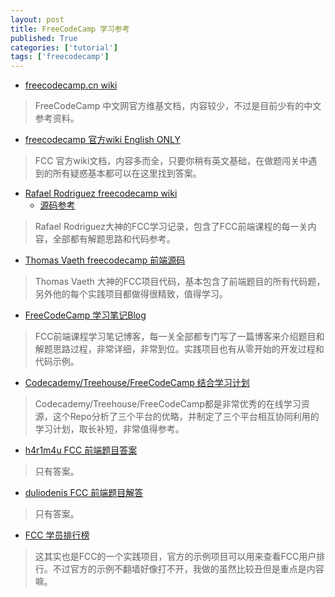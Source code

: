 ```yaml
---
layout: post
title: FreeCodeCamp 学习参考
published: True
categories: ['tutorial']
tags: ['freecodecamp']
---
```



* [freecodecamp.cn wiki](https://github.com/huluoyang/freecodecamp.cn/wiki)

> FreeCodeCamp 中文网官方维基文档，内容较少，不过是目前少有的中文参考资料。

* [freecodecamp 官方wiki English ONLY](https://github.com/FreeCodeCamp/FreeCodeCamp/wiki)

> FCC 官方wiki文档，内容多而全，只要你稍有英文基础，在做题闯关中遇到的所有疑惑基本都可以在这里找到答案。

<!--more-->

* [Rafael Rodriguez freecodecamp wiki](https://github.com/Rafase282/My-FreeCodeCamp-Code/wiki)
    - [源码参考](https://github.com/Rafase282/My-FreeCodeCamp-Code)

> Rafael Rodriguez大神的FCC学习记录，包含了FCC前端课程的每一关内容，全部都有解题思路和代码参考。

* [Thomas Vaeth freecodecamp 前端源码](https://github.com/thomasvaeth/freecodecamp)

> Thomas Vaeth 大神的FCC项目代码，基本包含了前端题目的所有代码题，另外他的每个实践项目都做得很精致，值得学习。

* [FreeCodeCamp 学习笔记Blog](https://www.gorkahernandez.com/blog/category/fcc-bonfire-series/)

> FCC前端课程学习笔记博客，每一关全部都专门写了一篇博客来介绍题目和解题思路过程，非常详细，非常到位。实践项目也有从零开始的开发过程和代码示例。

* [Codecademy/Treehouse/FreeCodeCamp 结合学习计划](https://github.com/LawlietBlack/Learning-Order)

> Codecademy/Treehouse/FreeCodeCamp都是非常优秀的在线学习资源，这个Repo分析了三个平台的优略，并制定了三个平台相互协同利用的学习计划，取长补短，非常值得参考。

* [h4r1m4u FCC 前端题目答案](https://github.com/h4r1m4u/freecodecamp-solutions)

> 只有答案。

* [duliodenis FCC 前端题目解答](https://github.com/duliodenis/freecodecamp)

> 只有答案。

* [FCC 学员排行榜](https://codepen.io/discountry/full/KrEwYm/)

> 这其实也是FCC的一个实践项目，官方的示例项目可以用来查看FCC用户排行。不过官方的示例不翻墙好像打不开，我做的虽然比较丑但是重点是内容嘛。
